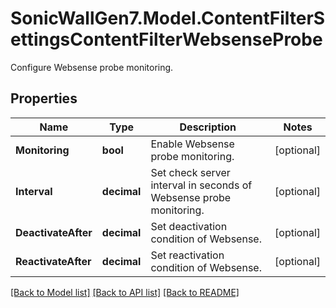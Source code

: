 # SonicWallGen7.Model.ContentFilterSettingsContentFilterWebsenseProbe
Configure Websense probe monitoring.

## Properties

Name | Type | Description | Notes
------------ | ------------- | ------------- | -------------
**Monitoring** | **bool** | Enable Websense probe monitoring. | [optional] 
**Interval** | **decimal** | Set check server interval in seconds of Websense probe monitoring. | [optional] 
**DeactivateAfter** | **decimal** | Set deactivation condition of Websense. | [optional] 
**ReactivateAfter** | **decimal** | Set reactivation condition of Websense. | [optional] 

[[Back to Model list]](../README.md#documentation-for-models) [[Back to API list]](../README.md#documentation-for-api-endpoints) [[Back to README]](../README.md)

